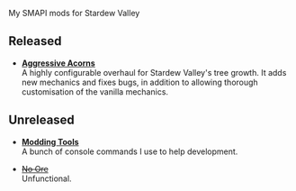 My SMAPI mods for Stardew Valley

## Released
* **[Aggressive Acorns](/AggressiveAcorns)**<br/>
  A highly configurable overhaul for Stardew Valley's tree growth.
  It adds new mechanics and fixes bugs, in addition to allowing thorough customisation of the vanilla mechanics.

## Unreleased
* **[Modding Tools](/Phrasefable%20Modding%20Tools)**<br />
  A bunch of console commands I use to help development.

* ~~[No Ore](/NoOre)~~<br/>
  Unfunctional.
